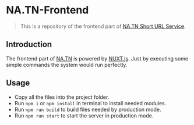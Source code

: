 # NA.TN-Frontend
>This is a repository of the frontend part of [NA.TN Short URL Service][1].

## Introduction
The frontend part of [NA.TN][1] is powered by [NUXT.js][2]. Just by executing some simple commands the system would run perfectly.

## Usage

 - Copy all the files into the project folder.
 - Run `npm i` or `npm install` in terminal to install needed modules.
 - Run `npm run build` to build files needed by production mode.
 - Run `npm run start` to start the server in production mode.


  [1]: https://na.tn/
  [2]: https://nuxtjs.org/